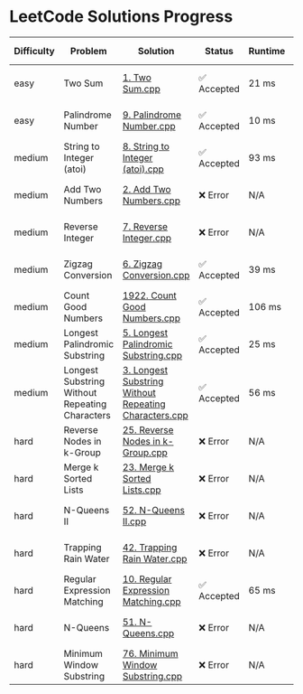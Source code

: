 # LeetCode Solutions Progress

| Difficulty | Problem | Solution | Status | Runtime | Updated At |
|------------|---------|----------|--------|---------|------------|
| easy | Two Sum | [1. Two Sum.cpp](easy/1.%20Two%20Sum.cpp) | ✅ Accepted | 21 ms | 2025-04-20 15:23 |
| easy | Palindrome Number | [9. Palindrome Number.cpp](easy/9.%20Palindrome%20Number.cpp) | ✅ Accepted | 10 ms | 2025-04-20 15:23 |
| medium | String to Integer (atoi) | [8. String to Integer (atoi).cpp](medium/8.%20String%20to%20Integer%20(atoi).cpp) | ✅ Accepted | 93 ms | 2025-04-20 15:23 |
| medium | Add Two Numbers | [2. Add Two Numbers.cpp](medium/2.%20Add%20Two%20Numbers.cpp) | ❌ Error | N/A | 2025-04-20 15:23 |
| medium | Reverse Integer | [7. Reverse Integer.cpp](medium/7.%20Reverse%20Integer.cpp) | ❌ Error | N/A | 2025-04-20 15:23 |
| medium | Zigzag Conversion | [6. Zigzag Conversion.cpp](medium/6.%20Zigzag%20Conversion.cpp) | ✅ Accepted | 39 ms | 2025-04-20 15:23 |
| medium | Count Good Numbers | [1922. Count Good Numbers.cpp](medium/1922.%20Count%20Good%20Numbers.cpp) | ✅ Accepted | 106 ms | 2025-04-20 15:23 |
| medium | Longest Palindromic Substring | [5. Longest Palindromic Substring.cpp](medium/5.%20Longest%20Palindromic%20Substring.cpp) | ✅ Accepted | 25 ms | 2025-04-20 15:23 |
| medium | Longest Substring Without Repeating Characters | [3. Longest Substring Without Repeating Characters.cpp](medium/3.%20Longest%20Substring%20Without%20Repeating%20Characters.cpp) | ✅ Accepted | 56 ms | 2025-04-20 15:23 |
| hard | Reverse Nodes in k-Group | [25. Reverse Nodes in k-Group.cpp](hard/25.%20Reverse%20Nodes%20in%20k-Group.cpp) | ❌ Error | N/A | 2025-04-20 15:23 |
| hard | Merge k Sorted Lists | [23. Merge k Sorted Lists.cpp](hard/23.%20Merge%20k%20Sorted%20Lists.cpp) | ❌ Error | N/A | 2025-04-20 15:23 |
| hard | N-Queens II | [52. N-Queens II.cpp](hard/52.%20N-Queens%20II.cpp) | ❌ Error | N/A | 2025-04-20 15:23 |
| hard | Trapping Rain Water | [42. Trapping Rain Water.cpp](hard/42.%20Trapping%20Rain%20Water.cpp) | ❌ Error | N/A | 2025-04-20 15:23 |
| hard | Regular Expression Matching | [10. Regular Expression Matching.cpp](hard/10.%20Regular%20Expression%20Matching.cpp) | ✅ Accepted | 65 ms | 2025-04-20 15:23 |
| hard | N-Queens | [51. N-Queens.cpp](hard/51.%20N-Queens.cpp) | ❌ Error | N/A | 2025-04-20 15:23 |
| hard | Minimum Window Substring | [76. Minimum Window Substring.cpp](hard/76.%20Minimum%20Window%20Substring.cpp) | ❌ Error | N/A | 2025-04-20 15:23 |
